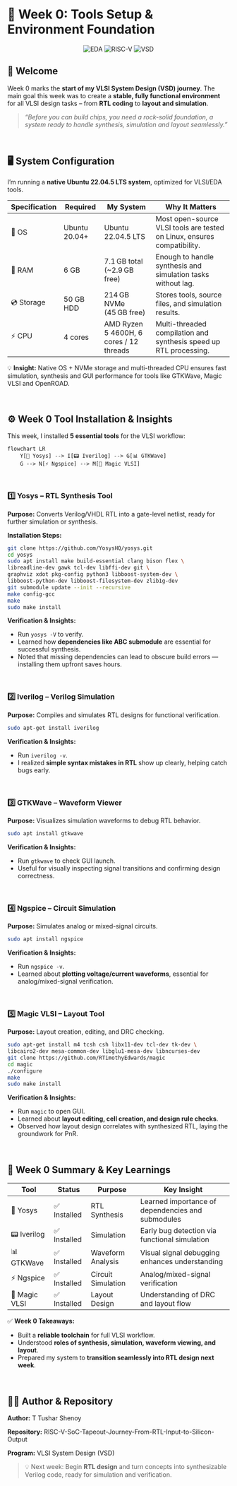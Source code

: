 # 🚀 Week 0: Tools Setup & Environment Foundation

<div align="center">

![EDA](https://img.shields.io/badge/OpenSource-EDA-purple?style=for-the-badge\&logo=opensourceinitiative)
![RISC-V](https://img.shields.io/badge/RISC--V-OpenSource-blue?style=for-the-badge\&logo=riscv)
![VSD](https://img.shields.io/badge/VSD-TapeoutProgram-orange?style=for-the-badge\&logo=verilog)

</div>



## 👋 Welcome

Week 0 marks the **start of my VLSI System Design (VSD) journey**. The main goal this week was to create a **stable, fully functional environment** for all VLSI design tasks – from **RTL coding** to **layout and simulation**.

> *“Before you can build chips, you need a rock-solid foundation, a system ready to handle synthesis, simulation and layout seamlessly.”*

<br>


## 🖥️ System Configuration

I’m running a **native Ubuntu 22.04.5 LTS system**, optimized for VLSI/EDA tools.

| Specification | Required      | My System                               | Why It Matters                                                          |
| ------------- | ------------- | --------------------------------------- | ----------------------------------------------------------------------- |
| 🐧 OS         | Ubuntu 20.04+ | Ubuntu 22.04.5 LTS                      | Most open-source VLSI tools are tested on Linux, ensures compatibility. |
| 💾 RAM        | 6 GB          | 7.1 GB total (\~2.9 GB free)            | Enough to handle synthesis and simulation tasks without lag.            |
| 💿 Storage    | 50 GB HDD     | 214 GB NVMe (45 GB free)                | Stores tools, source files, and simulation results.                     |
| ⚡ CPU         | 4 cores       | AMD Ryzen 5 4600H, 6 cores / 12 threads | Multi-threaded compilation and synthesis speed up RTL processing.       |

💡 **Insight:** Native OS + NVMe storage and multi-threaded CPU ensures fast simulation, synthesis and GUI performance for tools like GTKWave, Magic VLSI and OpenROAD.

<br>

## ⚙️ Week 0 Tool Installation & Insights

This week, I installed **5 essential tools** for the VLSI workflow:

```mermaid
flowchart LR
    Y[🧠 Yosys] --> I[📟 Iverilog] --> G[📊 GTKWave]
    G --> N[⚡ Ngspice] --> M[🎨 Magic VLSI]
```

<br>

### 1️⃣ Yosys – RTL Synthesis Tool

**Purpose:** Converts Verilog/VHDL RTL into a gate-level netlist, ready for further simulation or synthesis.

**Installation Steps:**

```bash
git clone https://github.com/YosysHQ/yosys.git
cd yosys
sudo apt install make build-essential clang bison flex \
libreadline-dev gawk tcl-dev libffi-dev git \
graphviz xdot pkg-config python3 libboost-system-dev \
libboost-python-dev libboost-filesystem-dev zlib1g-dev
git submodule update --init --recursive
make config-gcc
make
sudo make install
```

**Verification & Insights:**

* Run `yosys -V` to verify.
* Learned how **dependencies like ABC submodule** are essential for successful synthesis.
* Noted that missing dependencies can lead to obscure build errors — installing them upfront saves hours.

<br>

### 2️⃣ Iverilog – Verilog Simulation

**Purpose:** Compiles and simulates RTL designs for functional verification.

```bash
sudo apt-get install iverilog
```

**Verification & Insights:**

* Run `iverilog -v`.
* I realized **simple syntax mistakes in RTL** show up clearly, helping catch bugs early.

<br>

### 3️⃣ GTKWave – Waveform Viewer

**Purpose:** Visualizes simulation waveforms to debug RTL behavior.

```bash
sudo apt install gtkwave
```

**Verification & Insights:**

* Run `gtkwave` to check GUI launch.
* Useful for visually inspecting signal transitions and confirming design correctness.

<br>

### 4️⃣ Ngspice – Circuit Simulation

**Purpose:** Simulates analog or mixed-signal circuits.

```bash
sudo apt install ngspice
```

**Verification & Insights:**

* Run `ngspice -v`.
* Learned about **plotting voltage/current waveforms**, essential for analog/mixed-signal verification.

<br>

### 5️⃣ Magic VLSI – Layout Tool

**Purpose:** Layout creation, editing, and DRC checking.

```bash
sudo apt-get install m4 tcsh csh libx11-dev tcl-dev tk-dev \
libcairo2-dev mesa-common-dev libglu1-mesa-dev libncurses-dev
git clone https://github.com/RTimothyEdwards/magic
cd magic
./configure
make
sudo make install
```

**Verification & Insights:**

* Run `magic` to open GUI.
* Learned about **layout editing, cell creation, and design rule checks**.
* Observed how layout design correlates with synthesized RTL, laying the groundwork for PnR.

<br>

## 🎉 Week 0 Summary & Key Learnings

| Tool          | Status      | Purpose            | Key Insight                                       |
| ------------- | ----------- | ------------------ | ------------------------------------------------- |
| 🧠 Yosys      | ✅ Installed | RTL Synthesis      | Learned importance of dependencies and submodules |
| 📟 Iverilog   | ✅ Installed | Simulation         | Early bug detection via functional simulation     |
| 📊 GTKWave    | ✅ Installed | Waveform Analysis  | Visual signal debugging enhances understanding    |
| ⚡ Ngspice     | ✅ Installed | Circuit Simulation | Analog/mixed-signal verification                  |
| 🎨 Magic VLSI | ✅ Installed | Layout Design      | Understanding of DRC and layout flow              |

✅ **Week 0 Takeaways:**

* Built a **reliable toolchain** for full VLSI workflow.
* Understood **roles of synthesis, simulation, waveform viewing, and layout**.
* Prepared my system to **transition seamlessly into RTL design next week**.

<br>

## 👨‍💻 Author & Repository

**Author:** T Tushar Shenoy

**Repository:** RISC-V-SoC-Tapeout-Journey-From-RTL-Input-to-Silicon-Output

**Program:** VLSI System Design (VSD)

> 💡 Next week: Begin **RTL design** and turn concepts into synthesizable Verilog code, ready for simulation and verification.
